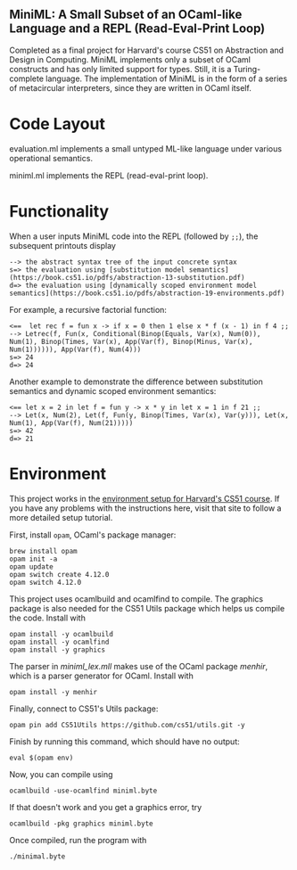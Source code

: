 
## MiniML: A Small Subset of an OCaml-like Language and a REPL (Read-Eval-Print Loop)

Completed as a final project for Harvard's course CS51 on Abstraction and Design in Computing. MiniML implements only a subset of OCaml constructs and has only limited support for types. Still, it is a Turing-complete language. The implementation of MiniML is in the form of a series of metacircular interpreters, since they are written in OCaml itself.

# Code Layout
evaluation.ml implements a small untyped ML-like language under
various operational semantics.

miniml.ml implements the REPL (read-eval-print loop).

# Functionality
When a user inputs MiniML code into the REPL (followed by `;;`), the subsequent printouts display

```
--> the abstract syntax tree of the input concrete syntax
s=> the evaluation using [substitution model semantics](https://book.cs51.io/pdfs/abstraction-13-substitution.pdf)
d=> the evaluation using [dynamically scoped environment model semantics](https://book.cs51.io/pdfs/abstraction-19-environments.pdf)
```

For example, a recursive factorial function:
```
<==  let rec f = fun x -> if x = 0 then 1 else x * f (x - 1) in f 4 ;;
--> Letrec(f, Fun(x, Conditional(Binop(Equals, Var(x), Num(0)), Num(1), Binop(Times, Var(x), App(Var(f), Binop(Minus, Var(x), Num(1)))))), App(Var(f), Num(4)))
s=> 24
d=> 24
```

Another example to demonstrate the difference between substitution semantics and dynamic scoped environment semantics:
```
<== let x = 2 in let f = fun y -> x * y in let x = 1 in f 21 ;;
--> Let(x, Num(2), Let(f, Fun(y, Binop(Times, Var(x), Var(y))), Let(x, Num(1), App(Var(f), Num(21)))))
s=> 42 
d=> 21
```

# Environment
This project works in the [environment setup for Harvard's CS51 course](https://cs51.io/handouts/setup/). If you have any problems with the instructions here, visit that site to follow a more detailed setup tutorial.

First, install `opam`, OCaml's package manager:
```
brew install opam
opam init -a
opam update
opam switch create 4.12.0
opam switch 4.12.0
```

This project uses ocamlbuild and ocamlfind to compile. The graphics package is also needed for the CS51 Utils package which helps us compile the code. Install with
```
opam install -y ocamlbuild
opam install -y ocamlfind
opam install -y graphics
```

The parser in _miniml_lex.mll_ makes use of the OCaml package _menhir_, which is a parser generator for OCaml. 
Install with 
```
opam install -y menhir
```

Finally, connect to CS51's Utils package:
```
opam pin add CS51Utils https://github.com/cs51/utils.git -y
```

Finish by running this command, which should have no output:
```
eval $(opam env)
```

Now, you can compile using 
```
ocamlbuild -use-ocamlfind miniml.byte
```
If that doesn't work and you get a graphics error, try 
```
ocamlbuild -pkg graphics miniml.byte
```
Once compiled, run the program with 
```
./minimal.byte
```
